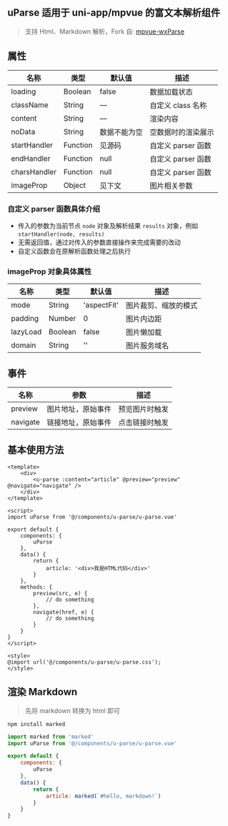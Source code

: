 ## uParse 适用于 uni-app/mpvue 的富文本解析组件

> 支持 Html、Markdown 解析，Fork 自: [mpvue-wxParse](https://github.com/F-loat/mpvue-wxParse)

## 属性

| 名称         | 类型     | 默认值       | 描述               |
| ------------ | -------- | ------------ | ------------------ |
| loading      | Boolean  | false        | 数据加载状态       |
| className    | String   | —            | 自定义 class 名称  |
| content      | String   | —            | 渲染内容           |
| noData       | String   | 数据不能为空 | 空数据时的渲染展示 |
| startHandler | Function | 见源码       | 自定义 parser 函数 |
| endHandler   | Function | null         | 自定义 parser 函数 |
| charsHandler | Function | null         | 自定义 parser 函数 |
| imageProp    | Object   | 见下文       | 图片相关参数       |

### 自定义 parser 函数具体介绍

-   传入的参数为当前节点 `node` 对象及解析结果 `results` 对象，例如 `startHandler(node, results)`
-   无需返回值，通过对传入的参数直接操作来完成需要的改动
-   自定义函数会在原解析函数处理之后执行

### imageProp 对象具体属性

| 名称     | 类型    | 默认值      | 描述                 |
| -------- | ------- | ----------- | -------------------- |
| mode     | String  | 'aspectFit' | 图片裁剪、缩放的模式 |
| padding  | Number  | 0           | 图片内边距           |
| lazyLoad | Boolean | false       | 图片懒加载           |
| domain   | String  | ''          | 图片服务域名         |

## 事件

| 名称     | 参数               | 描述           |
| -------- | ------------------ | -------------- |
| preview  | 图片地址，原始事件 | 预览图片时触发 |
| navigate | 链接地址，原始事件 | 点击链接时触发 |

## 基本使用方法

```vue
<template>
    <div>
        <u-parse :content="article" @preview="preview" @navigate="navigate" />
    </div>
</template>

<script>
import uParse from '@/components/u-parse/u-parse.vue'

export default {
    components: {
        uParse
    },
    data() {
        return {
            article: '<div>我是HTML代码</div>'
        }
    },
    methods: {
        preview(src, e) {
            // do something
        },
        navigate(href, e) {
            // do something
        }
    }
}
</script>

<style>
@import url('@/components/u-parse/u-parse.css');
</style>
```

## 渲染 Markdown

> 先将 markdown 转换为 html 即可

```
npm install marked
```

```js
import marked from 'marked'
import uParse from '@/components/u-parse/u-parse.vue'

export default {
    components: {
        uParse
    },
    data() {
        return {
            article: marked(`#hello, markdown!`)
        }
    }
}
```
